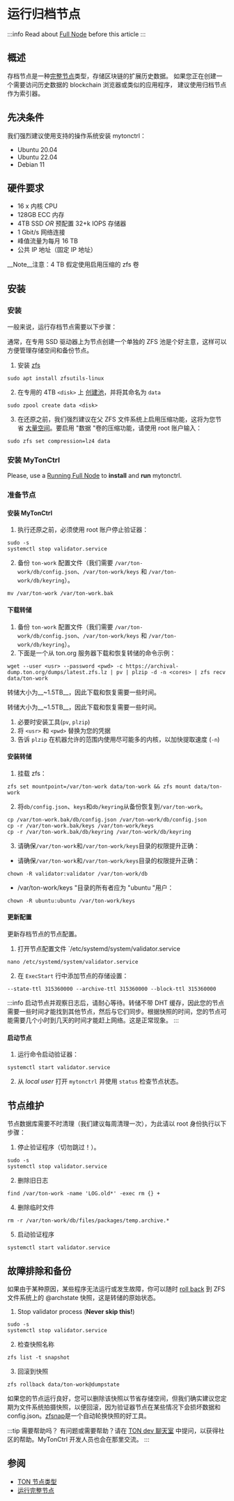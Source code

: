 # 运行归档节点

:::info
Read about [Full Node](/participate/run-nodes/full-node) before this article
:::

## 概述

存档节点是一种[完整节点](/participate/run-nodes/fullnode)类型，存储区块链的扩展历史数据。 如果您正在创建一个需要访问历史数据的 blockchain 浏览器或类似的应用程序， 建议使用归档节点作为索引器。

## 先决条件

我们强烈建议使用支持的操作系统安装 mytonctrl：

- Ubuntu 20.04
- Ubuntu 22.04
- Debian 11

## 硬件要求

- 16 x 内核 CPU
- 128GB ECC 内存
- 4TB SSD *OR* 预配置 32+k IOPS 存储器
- 1 Gbit/s 网络连接
- 峰值流量为每月 16 TB
- 公共 IP 地址（固定 IP 地址）

__Note__注意：4 TB 假定使用启用压缩的 zfs 卷

## 安装

### 安装

一般来说，运行存档节点需要以下步骤：

通常，在专用 SSD 驱动器上为节点创建一个单独的 ZFS 池是个好主意，这样可以方便管理存储空间和备份节点。

1. 安装 [zfs](https://ubuntu.com/tutorials/setup-zfs-storage-pool#1-overview)

```shell
sudo apt install zfsutils-linux
```

2. 在专用的 4TB `<disk>` 上 [创建池](https://ubuntu.com/tutorials/setup-zfs-storage-pool#3-creating-a-zfs-pool)，并将其命名为 `data`

```shell
sudo zpool create data <disk>
```

3. 在还原之前，我们强烈建议在父 ZFS 文件系统上启用压缩功能，这将为您节省 [大量空间](https://www.servethehome.com/the-case-for-using-zfs-compression/)。要启用 "数据 "卷的压缩功能，请使用 root 账户输入：

```shell
sudo zfs set compression=lz4 data
```

### 安装 MyTonCtrl

Please, use a [Running Full Node](/participate/run-nodes/full-node) to **install** and **run** mytonctrl.

### 准备节点

#### 安装 MyTonCtrl

1. 执行还原之前，必须使用 root 账户停止验证器：

```shell
sudo -s
systemctl stop validator.service
```

2. 备份 `ton-work` 配置文件（我们需要 `/var/ton-work/db/config.json`、`/var/ton-work/keys` 和 `/var/ton-work/db/keyring`）。

```shell
mv /var/ton-work /var/ton-work.bak
```

#### 下载转储

1. 备份 `ton-work` 配置文件（我们需要 `/var/ton-work/db/config.json`、`/var/ton-work/keys` 和 `/var/ton-work/db/keyring`）。
2. 下面是一个从 ton.org 服务器下载和恢复转储的命令示例：

```shell
wget --user <usr> --password <pwd> -c https://archival-dump.ton.org/dumps/latest.zfs.lz | pv | plzip -d -n <cores> | zfs recv data/ton-work
```

转储大小为__~1.5TB__，因此下载和恢复需要一些时间。

转储大小为__~1.5TB__，因此下载和恢复需要一些时间。

1. 必要时安装工具(`pv`, `plzip`)
2. 将 `<usr>` 和 `<pwd>` 替换为您的凭据
3. 告诉 `plzip` 在机器允许的范围内使用尽可能多的内核，以加快提取速度 (`-n`)

#### 安装转储

1. 挂载 zfs：

```shell
zfs set mountpoint=/var/ton-work data/ton-work && zfs mount data/ton-work
```

2. 将`db/config.json`、`keys`和`db/keyring`从备份恢复到`/var/ton-work`。

```shell
cp /var/ton-work.bak/db/config.json /var/ton-work/db/config.json
cp -r /var/ton-work.bak/keys /var/ton-work/keys
cp -r /var/ton-work.bak/db/keyring /var/ton-work/db/keyring
```

3. 请确保`/var/ton-work`和`/var/ton-work/keys`目录的权限提升正确：

- 请确保`/var/ton-work`和`/var/ton-work/keys`目录的权限提升正确：

```shell
chown -R validator:validator /var/ton-work/db
```

- /var/ton-work/keys "目录的所有者应为 "ubuntu "用户：

```shell
chown -R ubuntu:ubuntu /var/ton-work/keys
```

#### 更新配置

更新存档节点的节点配置。

1. 打开节点配置文件 \`/etc/systemd/system/validator.service

```shell
nano /etc/systemd/system/validator.service
```

2. 在 `ExecStart` 行中添加节点的存储设置：

```shell
--state-ttl 315360000 --archive-ttl 315360000 --block-ttl 315360000
```

:::info
启动节点并观察日志后，请耐心等待。转储不带 DHT 缓存，因此您的节点需要一些时间才能找到其他节点，然后与它们同步。根据快照的时间，您的节点可能需要几个小时到几天的时间才能赶上网络。这是正常现象。
:::

#### 启动节点

1. 运行命令启动验证器：

```shell
systemctl start validator.service
```

2. 从 *local user* 打开 `mytonctrl` 并使用 `status` 检查节点状态。

## 节点维护

节点数据库需要不时清理（我们建议每周清理一次），为此请以 root 身份执行以下步骤：

1. 停止验证程序（切勿跳过！）。

```shell
sudo -s
systemctl stop validator.service
```

2. 删除旧日志

```shell
find /var/ton-work -name 'LOG.old*' -exec rm {} +
```

4. 删除临时文件

```shell
rm -r /var/ton-work/db/files/packages/temp.archive.*
```

5. 启动验证程序

```shell
systemctl start validator.service
```

## 故障排除和备份

如果由于某种原因，某些程序无法运行或发生故障，你可以随时 [roll back](https://docs.oracle.com/cd/E23824_01/html/821-1448/gbciq.html#gbcxk) 到 ZFS 文件系统上的 @archstate 快照，这是转储的原始状态。

1. Stop validator process (**Never skip this!**)

```shell
sudo -s
systemctl stop validator.service
```

2. 检查快照名称

```shell
zfs list -t snapshot
```

3. 回滚到快照

```shell
zfs rollback data/ton-work@dumpstate
```

如果您的节点运行良好，您可以删除该快照以节省存储空间，但我们确实建议您定期为文件系统拍摄快照，以便回滚，因为验证器节点在某些情况下会损坏数据和 config.json。[zfsnap](https://www.zfsnap.org/docs.html)是一个自动轮换快照的好工具。

:::tip 需要帮助吗？
有问题或需要帮助？请在 [TON dev 聊天室](https://t.me/tondev_eng) 中提问，以获得社区的帮助。MyTonCtrl 开发人员也会在那里交流。
:::

## 参阅

- [TON 节点类型](/participate/nodes/node-types)
- [运行完整节点](/participate/run-nodes/full-node)
